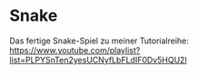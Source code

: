 # Snake
Das fertige Snake-Spiel zu meiner Tutorialreihe: https://www.youtube.com/playlist?list=PLPYSnTen2yesUCNyfLbFLdIF0Dv5HQU2l
